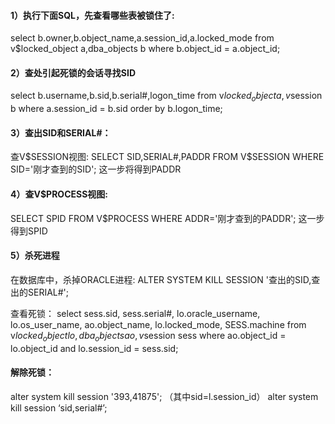 #### 1）执行下面SQL，先查看哪些表被锁住了:

select b.owner,b.object_name,a.session_id,a.locked_mode
from v$locked_object a,dba_objects b
where b.object_id = a.object_id;

#### 2）查处引起死锁的会话寻找SID
select b.username,b.sid,b.serial#,logon_time
from v$locked_object a,v$session b
where a.session_id = b.sid order by b.logon_time;

#### 3）查出SID和SERIAL#：
查V$SESSION视图:
SELECT SID,SERIAL#,PADDR FROM V$SESSION WHERE SID='刚才查到的SID';
这一步将得到PADDR

#### 4）查V$PROCESS视图:
SELECT SPID FROM V$PROCESS WHERE ADDR='刚才查到的PADDR';
这一步得到SPID

#### 5）杀死进程
在数据库中，杀掉ORACLE进程:
ALTER SYSTEM KILL SESSION '查出的SID,查出的SERIAL#';


查看死锁：
select sess.sid, 
    sess.serial#,
    lo.oracle_username, 
    lo.os_user_name, 
    ao.object_name, 
    lo.locked_mode,
    SESS.machine
    from v$locked_object lo, 
    dba_objects ao, 
    v$session sess 
where ao.object_id = lo.object_id and lo.session_id = sess.sid; 
#### 解除死锁：
alter system kill session '393,41875'; （其中sid=l.session_id）
alter system kill session ‘sid,serial#’;
